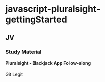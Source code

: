 # javascript-pluralsight-gettingStarted
## JV
### Study Material
#### Pluralsight - Blackjack App Follow-along

Git Legit